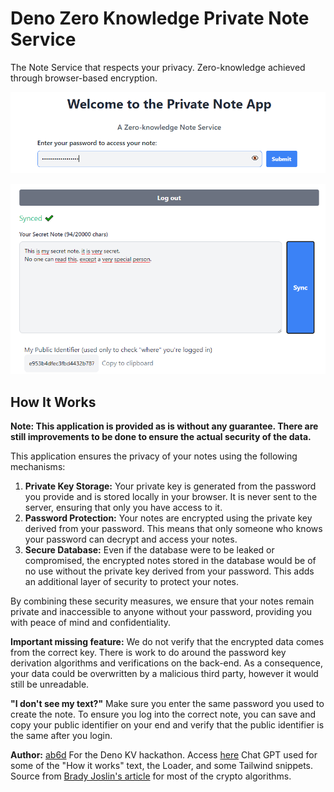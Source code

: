 # Deno Zero Knowledge Private Note Service

The Note Service that respects your privacy. Zero-knowledge achieved through browser-based encryption.

![Insert password screenshot](./docs/private-note-1.PNG)

![Type note screenshot](./docs/private-note-2.PNG)

## How It Works

**Note: This application is provided as is without any guarantee. There are still improvements to be done to ensure the actual security of the data.**

This application ensures the privacy of your notes using the following mechanisms:

1. **Private Key Storage:** Your private key is generated from the password you provide and is stored locally in your browser. It is never sent to the server, ensuring that only you have access to it.
2. **Password Protection:** Your notes are encrypted using the private key derived from your password. This means that only someone who knows your password can decrypt and access your notes.
3. **Secure Database:** Even if the database were to be leaked or compromised, the encrypted notes stored in the database would be of no use without the private key derived from your password. This adds an additional layer of security to protect your notes.

By combining these security measures, we ensure that your notes remain private and inaccessible to anyone without your password, providing you with peace of mind and confidentiality.

**Important missing feature:** We do not verify that the encrypted data comes from the correct key. There is work to do around the password key derivation algorithms and verifications on the back-end. As a consequence, your data could be overwritten by a malicious third party, however it would still be unreadable.

**"I don't see my text?"** Make sure you enter the same password you used to create the note. To ensure you log into the correct note, you can save and copy your public identifier on your end and verify that the public identifier is the same after you login.

**Author:** [ab6d](https://github.com/ab6d)
For the Deno KV hackathon.
Access [here](dry-fox-30.deno.dev)
Chat GPT used for some of the "How it works" text, the Loader, and some Tailwind snippets.
Source from [Brady Joslin's article](https://bradyjoslin.com/blog/encryption-webcrypto/) for most of the crypto algorithms.
